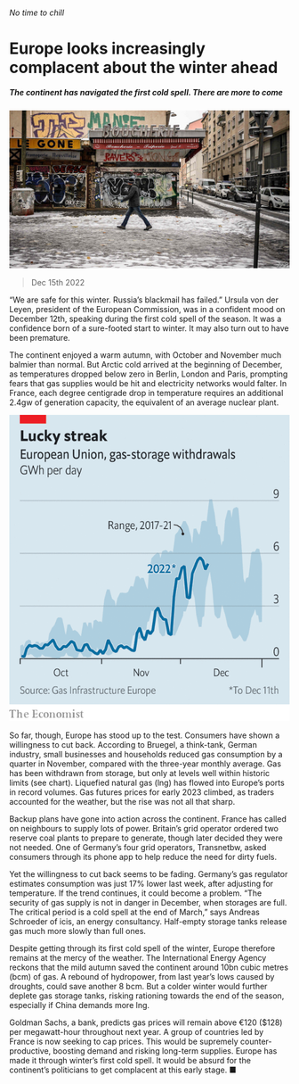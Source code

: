 ###### No time to chill

# Europe looks increasingly complacent about the winter ahead 

##### The continent has navigated the first cold spell. There are more to come 

![image](images/20221217_FNP503.jpg) 

> Dec 15th 2022 

“We are safe for this winter. Russia’s blackmail has failed.” Ursula von der Leyen, president of the European Commission, was in a confident mood on December 12th, speaking during the first cold spell of the season. It was a confidence born of a sure-footed start to winter. It may also turn out to have been premature.

The continent enjoyed a warm autumn, with October and November much balmier than normal. But Arctic cold arrived at the beginning of December, as temperatures dropped below zero in Berlin, London and Paris, prompting fears that gas supplies would be hit and electricity networks would falter. In France, each degree centigrade drop in temperature requires an additional 2.4gw of generation capacity, the equivalent of an average nuclear plant. 

![image](images/20221217_FNC162.png) 


So far, though, Europe has stood up to the test. Consumers have shown a willingness to cut back. According to Bruegel, a think-tank, German industry, small businesses and households reduced gas consumption by a quarter in November, compared with the three-year monthly average. Gas has been withdrawn from storage, but only at levels well within historic limits (see chart). Liquefied natural gas (lng) has flowed into Europe’s ports in record volumes. Gas futures prices for early 2023 climbed, as traders accounted for the weather, but the rise was not all that sharp. 

Backup plans have gone into action across the continent. France has called on neighbours to supply lots of power. Britain’s grid operator ordered two reserve coal plants to prepare to generate, though later decided they were not needed. One of Germany’s four grid operators, Transnetbw, asked consumers through its phone app to help reduce the need for dirty fuels. 

Yet the willingness to cut back seems to be fading. Germany’s gas regulator estimates consumption was just 17% lower last week, after adjusting for temperature. If the trend continues, it could become a problem. “The security of gas supply is not in danger in December, when storages are full. The critical period is a cold spell at the end of March,” says Andreas Schroeder of icis, an energy consultancy. Half-empty storage tanks release gas much more slowly than full ones.

Despite getting through its first cold spell of the winter, Europe therefore remains at the mercy of the weather. The International Energy Agency reckons that the mild autumn saved the continent around 10bn cubic metres (bcm) of gas. A rebound of hydropower, from last year’s lows caused by droughts, could save another 8 bcm. But a colder winter would further deplete gas storage tanks, risking rationing towards the end of the season, especially if China demands more lng.

Goldman Sachs, a bank, predicts gas prices will remain above €120 ($128) per megawatt-hour throughout next year. A group of countries led by France is now seeking to cap prices. This would be supremely counter-productive, boosting demand and risking long-term supplies. Europe has made it through winter’s first cold spell. It would be absurd for the continent’s politicians to get complacent at this early stage. ■



